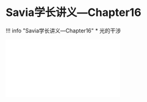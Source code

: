 # Savia学长讲义—Chapter16
!!! info "Savia学长讲义—Chapter16"
    * 光的干涉

<object data="第 16 章 光的干涉.pdf" type="application/pdf" width="100%" height="800">
    <embed src="第 16 章 光的干涉.pdf" type="application/pdf" />
</object>